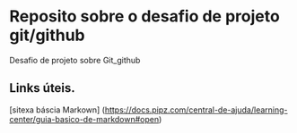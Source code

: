 # Reposito sobre o desafio de projeto git/github
Desafio de projeto sobre Git_github
## Links úteis.
[sitexa báscia Markown] (https://docs.pipz.com/central-de-ajuda/learning-center/guia-basico-de-markdown#open)
